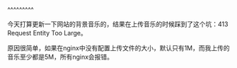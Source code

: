 
<BlogInfo title="413 Request Entity Too Large" author="白日梦想猿" pv=0 read_times=0 pre_cost_time=5 category="nginx" tag_list="['nginx', 'bug']" create_time="2022.02.02 22:09:54.982326" update_time="2023.03.25 20:00:14.900355" />

^^^^^^^^^
<p>今天打算更新一下网站的背景音乐的，结果在上传音乐的时候踩到了这个坑：413 Request Entity Too Large。</p>
<p>原因很简单，如果在nginx中没有配置上传文件的大小，默认只有1M，而我上传的音乐至少都是5M，所有nginx会报错。</p>
<p> </p>
<p>

